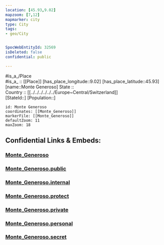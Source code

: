 ```yaml
---
location: [45.93,9.02] 
mapzoom: [7,12] 
mapmarker: city 
type: City
tags:
- geo/City


SpocWebEntityId: 32569
isDeleted: false
confidential: public

---
```

#is_a_/Place  
#is_a_ :: [[Place]] 
[has_place_longitude::9.02] 
[has_place_latitude::45.93] 
[name::Monte Generoso] 
State ::  
Country :: [[../../../../../../Europe~Central/Switzerland]]  
[StateId::] 
[Population::] 



```leaflet
id: Monte Generoso
coordinates: [[Monte_Generoso]] 
markerFile: [[Monte_Generoso]] 
defaultZoom: 11 
maxZoom: 18
```


## Confidential Links & Embeds: 

### [Monte_Generoso](/_Standards/Earth/Continent/Europe/Europe~South/Italy/regions~Italy/Lombardy/Como/City/Monte_Generoso.md) 

### [Monte_Generoso.public](/_public/Earth/Continent/Europe/Europe~South/Italy/regions~Italy/Lombardy/Como/City/Monte_Generoso.public.md) 

### [Monte_Generoso.internal](/_internal/Earth/Continent/Europe/Europe~South/Italy/regions~Italy/Lombardy/Como/City/Monte_Generoso.internal.md) 

### [Monte_Generoso.protect](/_protect/Earth/Continent/Europe/Europe~South/Italy/regions~Italy/Lombardy/Como/City/Monte_Generoso.protect.md) 

### [Monte_Generoso.private](/_private/Earth/Continent/Europe/Europe~South/Italy/regions~Italy/Lombardy/Como/City/Monte_Generoso.private.md) 

### [Monte_Generoso.personal](/_personal/Earth/Continent/Europe/Europe~South/Italy/regions~Italy/Lombardy/Como/City/Monte_Generoso.personal.md) 

### [Monte_Generoso.secret](/_secret/Earth/Continent/Europe/Europe~South/Italy/regions~Italy/Lombardy/Como/City/Monte_Generoso.secret.md)

